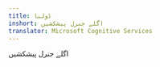 ```yaml
---
title: ڈولنا
inshort: اگلے جنرل پیشکشیں
translator: Microsoft Cognitive Services
---
```


اگلے جنرل پیشکشیں


